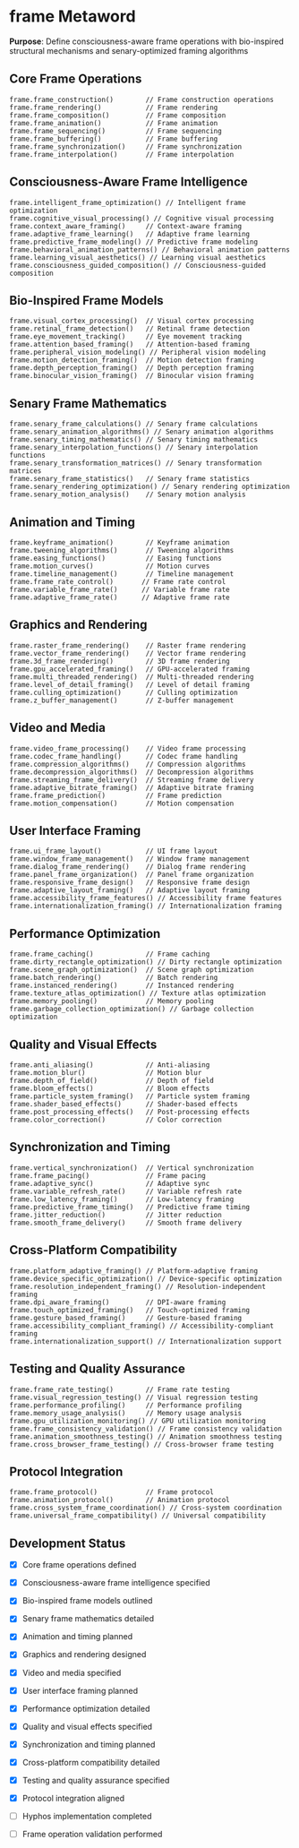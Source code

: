 # frame Metaword

**Purpose**: Define consciousness-aware frame operations with bio-inspired structural mechanisms and senary-optimized framing algorithms

## Core Frame Operations

```hyphos
frame.frame_construction()        // Frame construction operations
frame.frame_rendering()           // Frame rendering
frame.frame_composition()         // Frame composition
frame.frame_animation()           // Frame animation
frame.frame_sequencing()          // Frame sequencing
frame.frame_buffering()           // Frame buffering
frame.frame_synchronization()     // Frame synchronization
frame.frame_interpolation()       // Frame interpolation
```

## Consciousness-Aware Frame Intelligence

```hyphos
frame.intelligent_frame_optimization() // Intelligent frame optimization
frame.cognitive_visual_processing() // Cognitive visual processing
frame.context_aware_framing()     // Context-aware framing
frame.adaptive_frame_learning()   // Adaptive frame learning
frame.predictive_frame_modeling() // Predictive frame modeling
frame.behavioral_animation_patterns() // Behavioral animation patterns
frame.learning_visual_aesthetics() // Learning visual aesthetics
frame.consciousness_guided_composition() // Consciousness-guided composition
```

## Bio-Inspired Frame Models

```hyphos
frame.visual_cortex_processing()  // Visual cortex processing
frame.retinal_frame_detection()   // Retinal frame detection
frame.eye_movement_tracking()     // Eye movement tracking
frame.attention_based_framing()   // Attention-based framing
frame.peripheral_vision_modeling() // Peripheral vision modeling
frame.motion_detection_framing()  // Motion detection framing
frame.depth_perception_framing()  // Depth perception framing
frame.binocular_vision_framing()  // Binocular vision framing
```

## Senary Frame Mathematics

```hyphos
frame.senary_frame_calculations() // Senary frame calculations
frame.senary_animation_algorithms() // Senary animation algorithms
frame.senary_timing_mathematics() // Senary timing mathematics
frame.senary_interpolation_functions() // Senary interpolation functions
frame.senary_transformation_matrices() // Senary transformation matrices
frame.senary_frame_statistics()   // Senary frame statistics
frame.senary_rendering_optimization() // Senary rendering optimization
frame.senary_motion_analysis()    // Senary motion analysis
```

## Animation and Timing

```hyphos
frame.keyframe_animation()        // Keyframe animation
frame.tweening_algorithms()       // Tweening algorithms
frame.easing_functions()          // Easing functions
frame.motion_curves()             // Motion curves
frame.timeline_management()       // Timeline management
frame.frame_rate_control()       // Frame rate control
frame.variable_frame_rate()      // Variable frame rate
frame.adaptive_frame_rate()      // Adaptive frame rate
```

## Graphics and Rendering

```hyphos
frame.raster_frame_rendering()    // Raster frame rendering
frame.vector_frame_rendering()    // Vector frame rendering
frame.3d_frame_rendering()        // 3D frame rendering
frame.gpu_accelerated_framing()   // GPU-accelerated framing
frame.multi_threaded_rendering()  // Multi-threaded rendering
frame.level_of_detail_framing()   // Level of detail framing
frame.culling_optimization()      // Culling optimization
frame.z_buffer_management()       // Z-buffer management
```

## Video and Media

```hyphos
frame.video_frame_processing()    // Video frame processing
frame.codec_frame_handling()      // Codec frame handling
frame.compression_algorithms()    // Compression algorithms
frame.decompression_algorithms()  // Decompression algorithms
frame.streaming_frame_delivery()  // Streaming frame delivery
frame.adaptive_bitrate_framing()  // Adaptive bitrate framing
frame.frame_prediction()          // Frame prediction
frame.motion_compensation()       // Motion compensation
```

## User Interface Framing

```hyphos
frame.ui_frame_layout()           // UI frame layout
frame.window_frame_management()   // Window frame management
frame.dialog_frame_rendering()    // Dialog frame rendering
frame.panel_frame_organization()  // Panel frame organization
frame.responsive_frame_design()   // Responsive frame design
frame.adaptive_layout_framing()   // Adaptive layout framing
frame.accessibility_frame_features() // Accessibility frame features
frame.internationalization_framing() // Internationalization framing
```

## Performance Optimization

```hyphos
frame.frame_caching()             // Frame caching
frame.dirty_rectangle_optimization() // Dirty rectangle optimization
frame.scene_graph_optimization()  // Scene graph optimization
frame.batch_rendering()           // Batch rendering
frame.instanced_rendering()       // Instanced rendering
frame.texture_atlas_optimization() // Texture atlas optimization
frame.memory_pooling()            // Memory pooling
frame.garbage_collection_optimization() // Garbage collection optimization
```

## Quality and Visual Effects

```hyphos
frame.anti_aliasing()             // Anti-aliasing
frame.motion_blur()               // Motion blur
frame.depth_of_field()            // Depth of field
frame.bloom_effects()             // Bloom effects
frame.particle_system_framing()   // Particle system framing
frame.shader_based_effects()      // Shader-based effects
frame.post_processing_effects()   // Post-processing effects
frame.color_correction()          // Color correction
```

## Synchronization and Timing

```hyphos
frame.vertical_synchronization()  // Vertical synchronization
frame.frame_pacing()              // Frame pacing
frame.adaptive_sync()             // Adaptive sync
frame.variable_refresh_rate()     // Variable refresh rate
frame.low_latency_framing()       // Low-latency framing
frame.predictive_frame_timing()   // Predictive frame timing
frame.jitter_reduction()          // Jitter reduction
frame.smooth_frame_delivery()     // Smooth frame delivery
```

## Cross-Platform Compatibility

```hyphos
frame.platform_adaptive_framing() // Platform-adaptive framing
frame.device_specific_optimization() // Device-specific optimization
frame.resolution_independent_framing() // Resolution-independent framing
frame.dpi_aware_framing()         // DPI-aware framing
frame.touch_optimized_framing()   // Touch-optimized framing
frame.gesture_based_framing()     // Gesture-based framing
frame.accessibility_compliant_framing() // Accessibility-compliant framing
frame.internationalization_support() // Internationalization support
```

## Testing and Quality Assurance

```hyphos
frame.frame_rate_testing()        // Frame rate testing
frame.visual_regression_testing() // Visual regression testing
frame.performance_profiling()     // Performance profiling
frame.memory_usage_analysis()     // Memory usage analysis
frame.gpu_utilization_monitoring() // GPU utilization monitoring
frame.frame_consistency_validation() // Frame consistency validation
frame.animation_smoothness_testing() // Animation smoothness testing
frame.cross_browser_frame_testing() // Cross-browser frame testing
```

## Protocol Integration

```hyphos
frame.frame_protocol()            // Frame protocol
frame.animation_protocol()        // Animation protocol
frame.cross_system_frame_coordination() // Cross-system coordination
frame.universal_frame_compatibility() // Universal compatibility
```

## Development Status

- [x] Core frame operations defined
- [x] Consciousness-aware frame intelligence specified
- [x] Bio-inspired frame models outlined
- [x] Senary frame mathematics detailed
- [x] Animation and timing planned
- [x] Graphics and rendering designed
- [x] Video and media specified
- [x] User interface framing planned
- [x] Performance optimization detailed
- [x] Quality and visual effects specified
- [x] Synchronization and timing planned
- [x] Cross-platform compatibility detailed
- [x] Testing and quality assurance specified
- [x] Protocol integration aligned
- [ ] Hyphos implementation completed
- [ ] Frame operation validation performed

